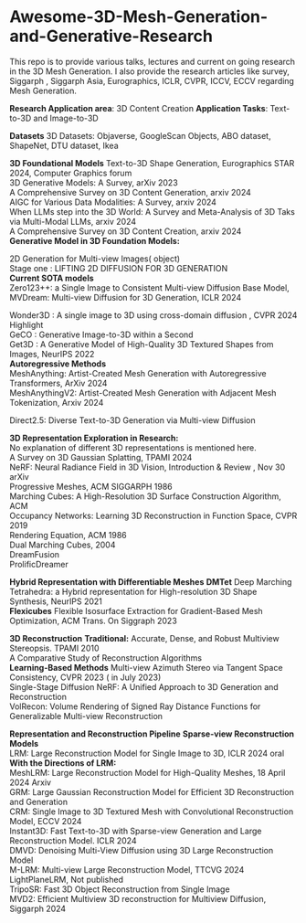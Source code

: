 # Awesome-3D-Mesh-Generation-and-Generative-Research
This repo is to provide various talks, lectures and current on going research in the 3D Mesh Generation. I also provide the research articles like survey, Siggarph , Siggarph Asia, Eurographics, ICLR, CVPR, ICCV, ECCV regarding Mesh Generation.


**Research Application area**: 3D Content Creation
**Application Tasks**: Text-to-3D and Image-to-3D
<br />

**Datasets**
      3D Datasets: Objaverse, GoogleScan Objects, ABO dataset, ShapeNet, DTU dataset, Ikea 

**3D Foundational Models**
  Text-to-3D Shape Generation, Eurographics STAR 2024, Computer Graphics forum
<br />
  3D Generative Models: A Survey, arXiv 2023<br />
  A Comprehensive Survey on 3D Content Generation, arxiv 2024<br />
  AIGC for Various Data Modalities: A Survey, arxiv 2024<br />
  When LLMs step into the 3D World: A Survey and Meta-Analysis of 3D Taks via Multi-Modal LLMs, arxiv 2024<br />
  A Comprehensive Survey on 3D Content Creation, arxiv 2024
<br />
**Generative Model in 3D Foundation Models:** 

2D Generation for Multi-view Images( object) <br />
  Stage one :  LIFTING 2D DIFFUSION FOR 3D GENERATION<br />
 **Current SOTA models** <br />
  Zero123++: a Single Image to Consistent Multi-view Diffusion Base Model, <br />
  MVDream: Multi-view Diffusion for 3D Generation, ICLR 2024 <br />


  Wonder3D : A single image to 3D using cross-domain diffusion , CVPR 2024 Highlight<br />
  GeCO : Generative Image-to-3D within a Second <br />
  Get3D : A Generative Model of High-Quality 3D Textured Shapes from Images, NeurIPS 2022 <br />
  **Autoregressive Methods** <br />
  MeshAnything: Artist-Created Mesh Generation with Autoregressive Transformers, ArXiv 2024  <br />
  MeshAnythingV2: Artist-Created Mesh Generation with Adjacent Mesh Tokenization, Arxiv 2024 <br />


 Direct2.5: Diverse Text-to-3D Generation via Multi-view Diffusion <br />


**3D Representation Exploration in Research:** <br />
No explanation of different 3D representations is mentioned here. <br />
  A Survey on 3D Gaussian Splatting, TPAMI 2024 <br />
  NeRF: Neural Radiance Field in 3D Vision, Introduction & Review , Nov 30 arXiv <br />
  Progressive Meshes, ACM SIGGARPH 1986 <br />
  Marching Cubes: A High-Resolution 3D Surface Construction Algorithm, ACM  <br />
  Occupancy Networks: Learning 3D Reconstruction in Function Space, CVPR 2019 <br />
  Rendering Equation, ACM 1986 <br />
  Dual Marching Cubes, 2004  <br />
  DreamFusion <br />
  ProlificDreamer <br />

**Hybrid Representation with Differentiable Meshes**
  **DMTet** 
	Deep Marching Tetrahedra: a Hybrid representation for High-resolution 3D Shape Synthesis, NeurIPS 2021 <br /> 
 **Flexicubes**
	Flexible Isosurface Extraction for Gradient-Based Mesh Optimization, ACM Trans. On Siggraph 2023 <br /> 

**3D Reconstruction**
**Traditional:**
  Accurate, Dense, and  Robust Multiview Stereopsis. TPAMI 2010 <br />
  A Comparative Study of Reconstruction Algorithms  <br />
**Learning-Based Methods**
  Multi-view Azimuth Stereo via Tangent Space Consistency, CVPR 2023 ( in July 2023) <br />
  Single-Stage Diffusion NeRF: A Unified Approach to 3D Generation and Reconstruction <br /> 
  VolRecon: Volume Rendering of Signed Ray Distance Functions for Generalizable Multi-view Reconstruction <br />

**Representation and Reconstruction Pipeline**
  **Sparse-view Reconstruction Models** <br />
      LRM: Large Reconstruction Model for Single Image to 3D, ICLR 2024 oral <br />
      **With the Directions of LRM:** <br />
      MeshLRM: Large Reconstruction Model for High-Quality Meshes, 18 April 2024 Arxiv <br />
      GRM: Large Gaussian Reconstruction Model for Efficient 3D Reconstruction and Generation  <br />
      CRM: Single Image to 3D Textured Mesh with Convolutional Reconstruction Model, ECCV 2024 <br />
      Instant3D: Fast Text-to-3D with Sparse-view Generation and Large Reconstruction Model. ICLR 2024 <br />
      DMVD: Denoising Multi-View Diffusion using 3D Large Reconstruction Model <br />
      M-LRM: Multi-view Large Reconstruction Model, TTCVG 2024 <br />
      LightPlaneLRM, Not published <br />
      TripoSR: Fast 3D Object Reconstruction from Single Image <br />
      MVD2:  Efficient Multiview 3D reconstruction for Multiview Diffusion, Siggarph 2024 <br />



